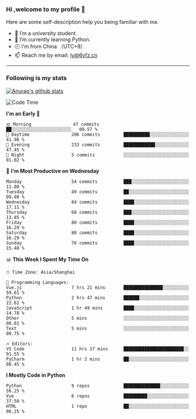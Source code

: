 ### Hi ,welcome to my profile 👋
Here are some self-description help you being familiar with me.
<!--
**liuyunfz/liuyunfz** is a ✨ _special_ ✨ repository because its `README.md` (this file) appears on your GitHub profile.
- 👯 I’m looking to collaborate on ...
- 🤔 I’m looking for help with ...
Here are some ideas to get you started:
-->
- 🏫 I’m a university student.
- 💪 I’m currently learning Python.
- 🕗 I'm from China （UTC+8）
- 📫 Reach me by email: [ly@6yfz.cn](mailto:ly@6yfz.cn)
  
---
### Following is my stats
  
[![Anurag's github stats](https://github-readme-stats.vercel.app/api?username=liuyunfz)](https://github.com/anuraghazra/github-readme-stats)
  
<!--START_SECTION:waka-->
![Code Time](http://img.shields.io/badge/Code%20Time-339%20hrs%2029%20mins-blue)

**I'm an Early 🐤** 

```text
🌞 Morning                47 commits          ██░░░░░░░░░░░░░░░░░░░░░░░   09.57 % 
🌆 Daytime                206 commits         ██████████░░░░░░░░░░░░░░░   41.96 % 
🌃 Evening                233 commits         ████████████░░░░░░░░░░░░░   47.45 % 
🌙 Night                  5 commits           ░░░░░░░░░░░░░░░░░░░░░░░░░   01.02 % 
```
📅 **I'm Most Productive on Wednesday** 

```text
Monday                   54 commits          ███░░░░░░░░░░░░░░░░░░░░░░   11.00 % 
Tuesday                  49 commits          ██░░░░░░░░░░░░░░░░░░░░░░░   09.98 % 
Wednesday                84 commits          ████░░░░░░░░░░░░░░░░░░░░░   17.11 % 
Thursday                 68 commits          ███░░░░░░░░░░░░░░░░░░░░░░   13.85 % 
Friday                   80 commits          ████░░░░░░░░░░░░░░░░░░░░░   16.29 % 
Saturday                 80 commits          ████░░░░░░░░░░░░░░░░░░░░░   16.29 % 
Sunday                   76 commits          ████░░░░░░░░░░░░░░░░░░░░░   15.48 % 
```


📊 **This Week I Spent My Time On** 

```text
🕑︎ Time Zone: Asia/Shanghai

💬 Programming Languages: 
Vue.js                   7 hrs 21 mins       ███████████████░░░░░░░░░░   59.61 % 
Python                   2 hrs 47 mins       ██████░░░░░░░░░░░░░░░░░░░   22.62 % 
JavaScript               1 hr 49 mins        ████░░░░░░░░░░░░░░░░░░░░░   14.78 % 
Other                    5 mins              ░░░░░░░░░░░░░░░░░░░░░░░░░   00.81 % 
Text                     5 mins              ░░░░░░░░░░░░░░░░░░░░░░░░░   00.75 % 

🔥 Editors: 
VS Code                  11 hrs 17 mins      ███████████████████████░░   91.55 % 
PyCharm                  1 hr 2 mins         ██░░░░░░░░░░░░░░░░░░░░░░░   08.45 % 
```

**I Mostly Code in Python** 

```text
Python                   9 repos             ██████████████░░░░░░░░░░░   56.25 % 
Vue                      6 repos             █████████░░░░░░░░░░░░░░░░   37.50 % 
HTML                     1 repo              ██░░░░░░░░░░░░░░░░░░░░░░░   06.25 % 
```




<!--END_SECTION:waka-->
